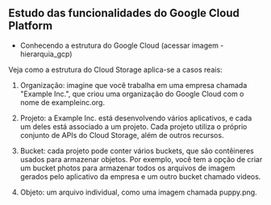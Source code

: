 ## Estudo das funcionalidades do Google Cloud Platform


- Conhecendo a estrutura do Google Cloud (acessar imagem - hierarquia_gcp)


Veja como a estrutura do Cloud Storage aplica-se a casos reais:

1. Organização: imagine que você trabalha em uma empresa chamada "Example Inc.", 
que criou uma organização do Google Cloud com o nome de exampleinc.org.

2. Projeto: a Example Inc. está desenvolvendo vários aplicativos, e cada um deles está 
associado a um projeto. Cada projeto utiliza o próprio conjunto de APIs do Cloud Storage, 
além de outros recursos.

3. Bucket: cada projeto pode conter vários buckets, que são contêineres usados para 
armazenar objetos. Por exemplo, você tem a opção de criar um bucket photos para armazenar 
todos os arquivos de imagem gerados pelo aplicativo da empresa e um outro bucket chamado 
videos.

4. Objeto: um arquivo individual, como uma imagem chamada puppy.png.